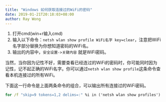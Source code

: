 ```yaml
---
title: "Windows 如何获取连接过的WiFi的密码"
date: 2019-01-21T20:18:03+08:00
author: Ray Wong
---
```


1. 打开cmd(win+r输入cmd)
2. 输入以下命令：`netsh wlan show profile WiFi名字 key=clear`，注意把WiFi名字部分替换为你想知道密码的WiFi名。
3. 输出的内容中，`安全设置->关键内容` 就是WiFi密码。

当然，当你因为记性不好，需要查看已经连过的WiFi的密码时，你可能同时因为记性，记不起正确的WiFi名字。你可以通过`netsh wlan show profile`这条命令查看本机连接过的所有WiFi。

下面这一行命令是上面两条命令的组合，可以输出所有连接过的WiFi密码。

```cmd
for /f "skip=9 tokens=1,2 delims=:" %i in ('netsh wlan show profiles') do  @echo %j | findstr -i -v echo | netsh wlan show profiles %j key=clear
```